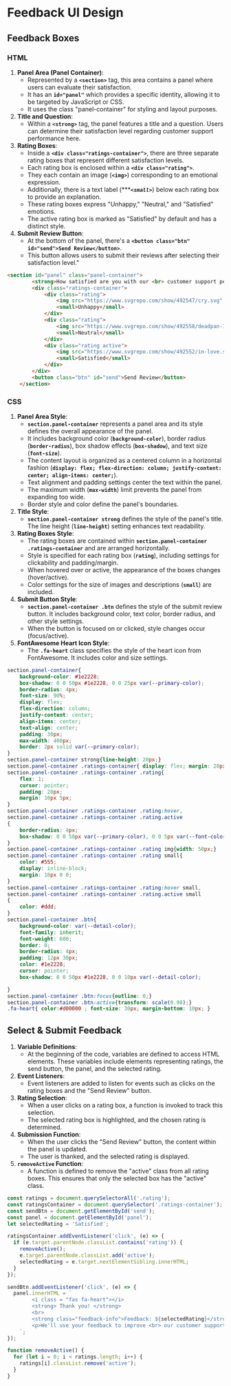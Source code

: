 # Feedback UI Design

## Feedback Boxes

### HTML

1. **Panel Area (Panel Container)**:
    - Represented by a **`<section>`** tag, this area contains a panel where users can evaluate their satisfaction.
    - It has an **`id="panel"`** which provides a specific identity, allowing it to be targeted by JavaScript or CSS.
    - It uses the class "panel-container" for styling and layout purposes.
2. **Title and Question**:
    - Within a **`<strong>`** tag, the panel features a title and a question. Users can determine their satisfaction level regarding customer support performance here.
3. **Rating Boxes**:
    - Inside a **`<div class="ratings-container">`**, there are three separate rating boxes that represent different satisfaction levels.
    - Each rating box is enclosed within a **`<div class="rating">`**.
    - They each contain an image (**`<img>`**) corresponding to an emotional expression.
    - Additionally, there is a text label (******`<small>`***) below each rating box to provide an explanation.
    - These rating boxes express "Unhappy," "Neutral," and "Satisfied" emotions.
    - The active rating box is marked as "Satisfied" by default and has a distinct style.
4. **Submit Review Button**:
    - At the bottom of the panel, there's a **`<button class="btn" id="send">Send Review</button>`**.
    - This button allows users to submit their reviews after selecting their satisfaction level."

```html
<section id="panel" class="panel-container">
        <strong>How satisfied are you with our <br> customer support performance?</strong>
        <div class="ratings-container">
            <div class="rating">
                <img src="https://www.svgrepo.com/show/492547/cry.svg" alt="unhappy">
                <small>Unhappy</small>
            </div>
            <div class="rating">
                <img src="https://www.svgrepo.com/show/492558/deadpan-1.svg" alt="neutral">
                <small>Neutral</small>
            </div>
            <div class="rating active">
                <img src="https://www.svgrepo.com/show/492552/in-love.svg" alt="satisfied">
                <small>Satisfied</small>
            </div>
        </div>
        <button class="btn" id="send">Send Review</button>
    </section>
```

### CSS

1. **Panel Area Style**:
    - **`section.panel-container`** represents a panel area and its style defines the overall appearance of the panel.
    - It includes background color (**`background-color`**), border radius (**`border-radius`**), box shadow effects (**`box-shadow`**), and text size (**`font-size`**).
    - The content layout is organized as a centered column in a horizontal fashion (**`display: flex; flex-direction: column; justify-content: center; align-items: center;`**).
    - Text alignment and padding settings center the text within the panel.
    - The maximum width (**`max-width`**) limit prevents the panel from expanding too wide.
    - Border style and color define the panel's boundaries.
2. **Title Style**:
    - **`section.panel-container strong`** defines the style of the panel's title. The line height (**`line-height`**) setting enhances text readability.
3. **Rating Boxes Style**:
    - The rating boxes are contained within **`section.panel-container .ratings-container`** and are arranged horizontally.
    - Style is specified for each rating box (**`rating`**), including settings for clickability and padding/margin.
    - When hovered over or active, the appearance of the boxes changes (hover/active).
    - Color settings for the size of images and descriptions (**`small`**) are included.
4. **Submit Button Style**:
    - **`section.panel-container .btn`** defines the style of the submit review button. It includes background color, text color, border radius, and other style settings.
    - When the button is focused on or clicked, style changes occur (focus/active).
5. **FontAwesome Heart Icon Style**:
    - The **`.fa-heart`** class specifies the style of the heart icon from FontAwesome. It includes color and size settings.

```css
section.panel-container{
    background-color: #1e2228;
    box-shadow: 0 0 50px #1e2228, 0 0 25px var(--primary-color);
    border-radius: 4px;
    font-size: 90%;
    display: flex;
    flex-direction: column;
    justify-content: center;
    align-items: center;
    text-align: center;
    padding: 30px;
    max-width: 400px;
    border: 2px solid var(--primary-color);
}
section.panel-container strong{line-height: 20px;}
section.panel-container .ratings-container{ display: flex; margin: 20px 0; }
section.panel-container .ratings-container .rating{
    flex: 1;
    cursor: pointer;
    padding: 20px;
    margin: 10px 5px;
}
section.panel-container .ratings-container .rating:hover,
section.panel-container .ratings-container .rating.active
{
    border-radius: 4px;
    box-shadow: 0 0 50px var(--primary-color), 0 0 5px var(--font-color);
}
section.panel-container .ratings-container .rating img{width: 50px;}
section.panel-container .ratings-container .rating small{
    color: #555;
    display: inline-block;
    margin: 10px 0 0;
}
section.panel-container .ratings-container .rating:hover small,
section.panel-container .ratings-container .rating.active small
{
    color: #ddd;
}
section.panel-container .btn{
    background-color: var(--detail-color);
    font-family: inherit;
    font-weight: 600;
    border: 0;
    border-radius: 4px;
    padding: 12px 30px;
    color: #1e2228;
    cursor: pointer;
    box-shadow: 0 0 50px #1e2228, 0 0 10px var(--detail-color);

}
section.panel-container .btn:focus{outline: 0;}
section.panel-container .btn:active{transform: scale(0.98);}
.fa-heart{ color:#d00000 ; font-size: 30px; margin-bottom: 10px; }
```

## Select & Submit Feedback

1. **Variable Definitions**:
    - At the beginning of the code, variables are defined to access HTML elements. These variables include elements representing ratings, the send button, the panel, and the selected rating.
2. **Event Listeners**:
    - Event listeners are added to listen for events such as clicks on the rating boxes and the "Send Review" button.
3. **Rating Selection**:
    - When a user clicks on a rating box, a function is invoked to track this selection.
    - The selected rating box is highlighted, and the chosen rating is determined.
4. **Submission Function**:
    - When the user clicks the "Send Review" button, the content within the panel is updated.
    - The user is thanked, and the selected rating is displayed.
5. **`removeActive` Function**:
    - A function is defined to remove the "active" class from all rating boxes. This ensures that only the selected box has the "active" class.

```jsx
const ratings = document.querySelectorAll('.rating');
const ratingsContainer = document.querySelector('.ratings-container');
const sendBtn = document.getElementById('send');
const panel = document.getElementById('panel');
let selectedRating = 'Satisfied';

ratingsContainer.addEventListener('click', (e) => {
  if (e.target.parentNode.classList.contains('rating')) {
    removeActive();
    e.target.parentNode.classList.add('active');
    selectedRating = e.target.nextElementSibling.innerHTML;
  }
});

sendBtn.addEventListener('click', (e) => {
  panel.innerHTML = `
        <i class = "fas fa-heart"></i>
        <strong> Thank you! </strong>
        <br>
        <strong class="feedback-info">Feedback: ${selectedRating}</strong>
        <p>We'll use your feedback to improve <br> our customer support.</p>
    `;
});

function removeActive() {
  for (let i = 0; i < ratings.length; i++) {
    ratings[i].classList.remove('active');
  }
}

```
